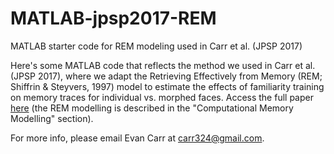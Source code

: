 # MATLAB-jpsp2017-REM
MATLAB starter code for REM modeling used in Carr et al. (JPSP 2017)

Here's some MATLAB code that reflects the method we used in Carr et al. (JPSP 2017), where we adapt the Retrieving Effectively from Memory (REM; Shiffrin & Steyvers, 1997) model to estimate the effects of familiarity training on memory traces for individual vs. morphed faces.  Access the full paper [here](https://evanwalkercarr.weebly.com/uploads/3/2/3/1/32319711/carr_et_al.__2017__-_jpsp.pdf) (the REM modelling is described in the "Computational Memory Modelling" section).

For more info, please email Evan Carr at carr324@gmail.com.
